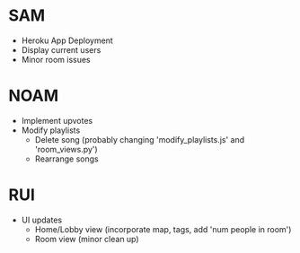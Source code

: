 # SAM
- Heroku App Deployment
- Display current users
- Minor room issues

# NOAM
- Implement upvotes
- Modify playlists
    - Delete song (probably changing 'modify_playlists.js' and 'room_views.py')
    - Rearrange songs

# RUI
- UI updates
    - Home/Lobby view (incorporate map, tags, add 'num people in room')
    - Room view (minor clean up)
